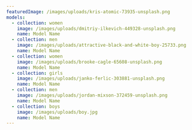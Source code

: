```yaml
---
featuredImage: /images/uploads/kris-atomic-73935-unsplash.png
models:
  - collection: women
    image: /images/uploads/dmitriy-ilkevich-449328-unsplash.png
    name: Model Name
  - collection: men
    image: /images/uploads/attractive-black-and-white-boy-25733.png
    name: Model Name
  - collection: women
    image: /images/uploads/brooke-cagle-65608-unsplash.png
    name: Model Name
  - collection: girls
    image: /images/uploads/janko-ferlic-303881-unsplash.png
    name: Model Name
  - collection: men
    image: /images/uploads/jordan-mixson-372459-unsplash.png
    name: Model Name
  - collection: boys
    image: /images/uploads/boy.jpg
    name: Model Name
---
```


